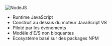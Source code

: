 ![NodeJS](assets/img/nodejs-new-pantone-white.png)

- Runtime JavaScript
- Construit au dessus du moteur JavaScript V8
- Piloté par les événements
- Modèle d'E/S non bloquantes
- Ecosystème basé sur des packages NPM
